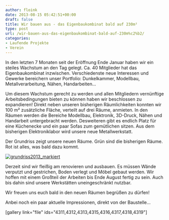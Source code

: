 ```yaml
---
author: floink
date: 2013-08-15 05:42:51+00:00
draft: false
title: Wir bauen aus - das Eigenbaukombinat bald auf 230m²
type: post
url: /wir-bauen-aus-das-eigenbaukombinat-bald-auf-230m%c2%b2/
categories:
- Laufende Projekte
- Verein
---
```


In den letzten 7 Monaten seit der Eröffnung Ende Januar haben wir ein steiles Wachstum an den Tag gelegt. Ca. 40 Mitglieder hat das Eigenbaukombinat inzwischen. Verschiedenste neue Interessen und Gewerke bereichern unser Portfolio: Dunkelkammer, Modellbau, Metallverarbeitung, Nähen, Handarbeiten...

Um diesem Wachstum gerecht zu werden und allen Mitgliedern vernünftige Arbeitsbedingungen bieten zu können haben wir beschlossen zu expandieren! <!-- more --> Direkt neben unseren bisherigen Räumlichkeiten konnten wir 100 m² zusätzliche Fläche, verteilt auf drei Räume, anmieten. In den Räumen werden die Bereiche Modellbau, Elektronik, 3D-Druck, Nähen und Handarbeit untergebracht werden. Desweiteren gibt es endlich Platz für eine Küchenecke und ein paar Sofas zum gemütlichen sitzen. Aus dem bisherigen Elektroniklabor wird unsere neue Metallwerkstatt.



Der Grundriss zeigt unsere neuen Räume. Grün sind die bisherigen Räume. Rot ist alles, was bald dazu kommt.


[![grundriss2013_markiert](/wp-content/uploads/2013/08/grundriss2013_markiert-1024x716.png)
](/wp-content/uploads/2013/08/grundriss2013_markiert.png)


Derzeit sind wir fleißig am renovieren und ausbauen. Es müssen Wände verputzt und gestrichen, Boden verlegt und Möbel gebaut werden. Wir hoffen mit einem Großteil der Arbeiten bis Ende August fertig zu sein. Auch bis dahin sind unsere Werkstätten uneingeschränkt nutzbar.

Wir freuen uns euch bald in den neuen Räumen begrüßen zu dürfen!

Anbei noch ein paar aktuelle Impressionen, direkt von der Baustelle...

[gallery link="file" ids="4311,4312,4313,4315,4316,4317,4318,4319"]
